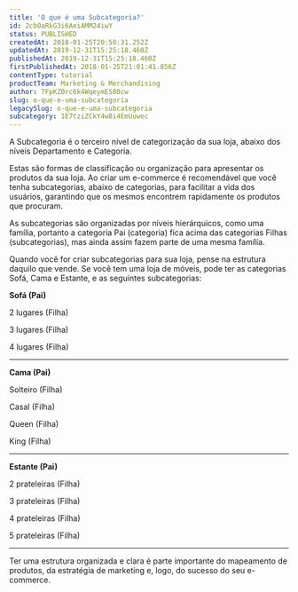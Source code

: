 ```yaml
---
title: 'O que é uma Subcategoria?'
id: 2cb0aRkG3i6AeiAMM24iwY
status: PUBLISHED
createdAt: 2018-01-25T20:50:31.252Z
updatedAt: 2019-12-31T15:25:18.460Z
publishedAt: 2019-12-31T15:25:18.460Z
firstPublishedAt: 2018-01-25T21:01:41.856Z
contentType: tutorial
productTeam: Marketing & Merchandising
author: 7FpKZ0rc6k4WqeymES80cw
slug: o-que-e-uma-subcategoria
legacySlug: o-que-e-uma-subcategoria
subcategory: 1E7tziZCkY4w8i4EmUuwec
---
```


A Subcategoria é o terceiro nível de categorização da sua loja, abaixo dos níveis Departamento e Categoria. 

Estas são formas de classificação ou organização para apresentar os produtos da sua loja. Ao criar um e-commerce é recomendável que você tenha subcategorias, abaixo de categorias, para facilitar a vida dos usuários, garantindo que os mesmos encontrem rapidamente os produtos que procuram.

As subcategorias são organizadas por níveis hierárquicos, como uma família, portanto a categoria Pai (categoria) fica acima das categorias Filhas (subcategorias), mas ainda assim fazem parte de uma mesma família.

Quando você for criar subcategorias para sua loja, pense na estrutura daquilo que vende. Se você tem uma loja de móveis, pode ter as categorias Sofá, Cama e Estante, e as seguintes subcategorias:

__Sofá (Pai)__

2 lugares (Filha) 

3 lugares (Filha)

4 lugares (Filha)

---

__Cama (Pai)__

Solteiro (Filha)

Casal (Filha)

Queen (Filha)

King (Filha)

---

__Estante (Pai)__

2 prateleiras (Filha)

3 prateleiras (Filha)

4 prateleiras (Filha)

5 prateleiras (Filha)

---

Ter uma estrutura organizada e clara é parte importante do mapeamento de produtos, da estratégia de marketing e, logo, do sucesso do seu e-commerce.
